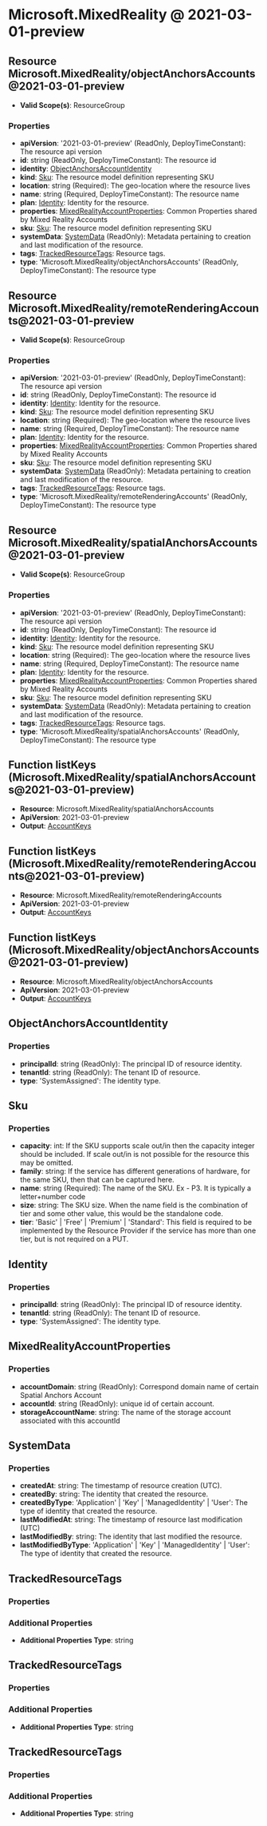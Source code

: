 # Microsoft.MixedReality @ 2021-03-01-preview

## Resource Microsoft.MixedReality/objectAnchorsAccounts@2021-03-01-preview
* **Valid Scope(s)**: ResourceGroup
### Properties
* **apiVersion**: '2021-03-01-preview' (ReadOnly, DeployTimeConstant): The resource api version
* **id**: string (ReadOnly, DeployTimeConstant): The resource id
* **identity**: [ObjectAnchorsAccountIdentity](#objectanchorsaccountidentity)
* **kind**: [Sku](#sku): The resource model definition representing SKU
* **location**: string (Required): The geo-location where the resource lives
* **name**: string (Required, DeployTimeConstant): The resource name
* **plan**: [Identity](#identity): Identity for the resource.
* **properties**: [MixedRealityAccountProperties](#mixedrealityaccountproperties): Common Properties shared by Mixed Reality Accounts
* **sku**: [Sku](#sku): The resource model definition representing SKU
* **systemData**: [SystemData](#systemdata) (ReadOnly): Metadata pertaining to creation and last modification of the resource.
* **tags**: [TrackedResourceTags](#trackedresourcetags): Resource tags.
* **type**: 'Microsoft.MixedReality/objectAnchorsAccounts' (ReadOnly, DeployTimeConstant): The resource type

## Resource Microsoft.MixedReality/remoteRenderingAccounts@2021-03-01-preview
* **Valid Scope(s)**: ResourceGroup
### Properties
* **apiVersion**: '2021-03-01-preview' (ReadOnly, DeployTimeConstant): The resource api version
* **id**: string (ReadOnly, DeployTimeConstant): The resource id
* **identity**: [Identity](#identity): Identity for the resource.
* **kind**: [Sku](#sku): The resource model definition representing SKU
* **location**: string (Required): The geo-location where the resource lives
* **name**: string (Required, DeployTimeConstant): The resource name
* **plan**: [Identity](#identity): Identity for the resource.
* **properties**: [MixedRealityAccountProperties](#mixedrealityaccountproperties): Common Properties shared by Mixed Reality Accounts
* **sku**: [Sku](#sku): The resource model definition representing SKU
* **systemData**: [SystemData](#systemdata) (ReadOnly): Metadata pertaining to creation and last modification of the resource.
* **tags**: [TrackedResourceTags](#trackedresourcetags): Resource tags.
* **type**: 'Microsoft.MixedReality/remoteRenderingAccounts' (ReadOnly, DeployTimeConstant): The resource type

## Resource Microsoft.MixedReality/spatialAnchorsAccounts@2021-03-01-preview
* **Valid Scope(s)**: ResourceGroup
### Properties
* **apiVersion**: '2021-03-01-preview' (ReadOnly, DeployTimeConstant): The resource api version
* **id**: string (ReadOnly, DeployTimeConstant): The resource id
* **identity**: [Identity](#identity): Identity for the resource.
* **kind**: [Sku](#sku): The resource model definition representing SKU
* **location**: string (Required): The geo-location where the resource lives
* **name**: string (Required, DeployTimeConstant): The resource name
* **plan**: [Identity](#identity): Identity for the resource.
* **properties**: [MixedRealityAccountProperties](#mixedrealityaccountproperties): Common Properties shared by Mixed Reality Accounts
* **sku**: [Sku](#sku): The resource model definition representing SKU
* **systemData**: [SystemData](#systemdata) (ReadOnly): Metadata pertaining to creation and last modification of the resource.
* **tags**: [TrackedResourceTags](#trackedresourcetags): Resource tags.
* **type**: 'Microsoft.MixedReality/spatialAnchorsAccounts' (ReadOnly, DeployTimeConstant): The resource type

## Function listKeys (Microsoft.MixedReality/spatialAnchorsAccounts@2021-03-01-preview)
* **Resource**: Microsoft.MixedReality/spatialAnchorsAccounts
* **ApiVersion**: 2021-03-01-preview
* **Output**: [AccountKeys](#accountkeys)

## Function listKeys (Microsoft.MixedReality/remoteRenderingAccounts@2021-03-01-preview)
* **Resource**: Microsoft.MixedReality/remoteRenderingAccounts
* **ApiVersion**: 2021-03-01-preview
* **Output**: [AccountKeys](#accountkeys)

## Function listKeys (Microsoft.MixedReality/objectAnchorsAccounts@2021-03-01-preview)
* **Resource**: Microsoft.MixedReality/objectAnchorsAccounts
* **ApiVersion**: 2021-03-01-preview
* **Output**: [AccountKeys](#accountkeys)

## ObjectAnchorsAccountIdentity
### Properties
* **principalId**: string (ReadOnly): The principal ID of resource identity.
* **tenantId**: string (ReadOnly): The tenant ID of resource.
* **type**: 'SystemAssigned': The identity type.

## Sku
### Properties
* **capacity**: int: If the SKU supports scale out/in then the capacity integer should be included. If scale out/in is not possible for the resource this may be omitted.
* **family**: string: If the service has different generations of hardware, for the same SKU, then that can be captured here.
* **name**: string (Required): The name of the SKU. Ex - P3. It is typically a letter+number code
* **size**: string: The SKU size. When the name field is the combination of tier and some other value, this would be the standalone code.
* **tier**: 'Basic' | 'Free' | 'Premium' | 'Standard': This field is required to be implemented by the Resource Provider if the service has more than one tier, but is not required on a PUT.

## Identity
### Properties
* **principalId**: string (ReadOnly): The principal ID of resource identity.
* **tenantId**: string (ReadOnly): The tenant ID of resource.
* **type**: 'SystemAssigned': The identity type.

## MixedRealityAccountProperties
### Properties
* **accountDomain**: string (ReadOnly): Correspond domain name of certain Spatial Anchors Account
* **accountId**: string (ReadOnly): unique id of certain account.
* **storageAccountName**: string: The name of the storage account associated with this accountId

## SystemData
### Properties
* **createdAt**: string: The timestamp of resource creation (UTC).
* **createdBy**: string: The identity that created the resource.
* **createdByType**: 'Application' | 'Key' | 'ManagedIdentity' | 'User': The type of identity that created the resource.
* **lastModifiedAt**: string: The timestamp of resource last modification (UTC)
* **lastModifiedBy**: string: The identity that last modified the resource.
* **lastModifiedByType**: 'Application' | 'Key' | 'ManagedIdentity' | 'User': The type of identity that created the resource.

## TrackedResourceTags
### Properties
### Additional Properties
* **Additional Properties Type**: string

## TrackedResourceTags
### Properties
### Additional Properties
* **Additional Properties Type**: string

## TrackedResourceTags
### Properties
### Additional Properties
* **Additional Properties Type**: string

